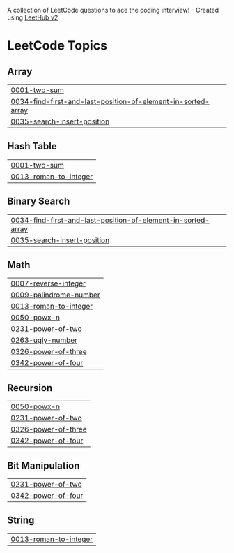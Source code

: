 A collection of LeetCode questions to ace the coding interview! - Created using [LeetHub v2](https://github.com/arunbhardwaj/LeetHub-2.0)
<!---LeetCode Topics Start-->
# LeetCode Topics
## Array
|  |
| ------- |
| [0001-two-sum](https://github.com/krishnasharma8/leetcode/tree/master/0001-two-sum) |
| [0034-find-first-and-last-position-of-element-in-sorted-array](https://github.com/krishnasharma8/leetcode/tree/master/0034-find-first-and-last-position-of-element-in-sorted-array) |
| [0035-search-insert-position](https://github.com/krishnasharma8/leetcode/tree/master/0035-search-insert-position) |
## Hash Table
|  |
| ------- |
| [0001-two-sum](https://github.com/krishnasharma8/leetcode/tree/master/0001-two-sum) |
| [0013-roman-to-integer](https://github.com/krishnasharma8/leetcode/tree/master/0013-roman-to-integer) |
## Binary Search
|  |
| ------- |
| [0034-find-first-and-last-position-of-element-in-sorted-array](https://github.com/krishnasharma8/leetcode/tree/master/0034-find-first-and-last-position-of-element-in-sorted-array) |
| [0035-search-insert-position](https://github.com/krishnasharma8/leetcode/tree/master/0035-search-insert-position) |
## Math
|  |
| ------- |
| [0007-reverse-integer](https://github.com/krishnasharma8/leetcode/tree/master/0007-reverse-integer) |
| [0009-palindrome-number](https://github.com/krishnasharma8/leetcode/tree/master/0009-palindrome-number) |
| [0013-roman-to-integer](https://github.com/krishnasharma8/leetcode/tree/master/0013-roman-to-integer) |
| [0050-powx-n](https://github.com/krishnasharma8/leetcode/tree/master/0050-powx-n) |
| [0231-power-of-two](https://github.com/krishnasharma8/leetcode/tree/master/0231-power-of-two) |
| [0263-ugly-number](https://github.com/krishnasharma8/leetcode/tree/master/0263-ugly-number) |
| [0326-power-of-three](https://github.com/krishnasharma8/leetcode/tree/master/0326-power-of-three) |
| [0342-power-of-four](https://github.com/krishnasharma8/leetcode/tree/master/0342-power-of-four) |
## Recursion
|  |
| ------- |
| [0050-powx-n](https://github.com/krishnasharma8/leetcode/tree/master/0050-powx-n) |
| [0231-power-of-two](https://github.com/krishnasharma8/leetcode/tree/master/0231-power-of-two) |
| [0326-power-of-three](https://github.com/krishnasharma8/leetcode/tree/master/0326-power-of-three) |
| [0342-power-of-four](https://github.com/krishnasharma8/leetcode/tree/master/0342-power-of-four) |
## Bit Manipulation
|  |
| ------- |
| [0231-power-of-two](https://github.com/krishnasharma8/leetcode/tree/master/0231-power-of-two) |
| [0342-power-of-four](https://github.com/krishnasharma8/leetcode/tree/master/0342-power-of-four) |
## String
|  |
| ------- |
| [0013-roman-to-integer](https://github.com/krishnasharma8/leetcode/tree/master/0013-roman-to-integer) |
<!---LeetCode Topics End-->